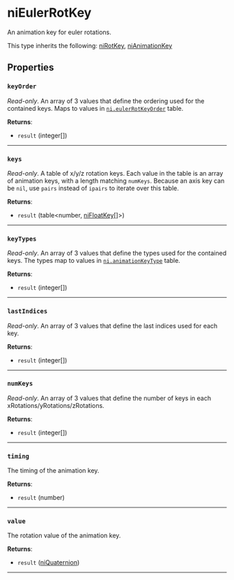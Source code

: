 <!---
	This file is autogenerated. Do not edit this file manually. Your changes will be ignored.
	More information: https://github.com/MWSE/MWSE/tree/master/docs
-->

# niEulerRotKey
<div class="search_terms" style="display: none">nieulerrotkey, eulerrotkey</div>

An animation key for euler rotations.

This type inherits the following: [niRotKey](../../types/niRotKey), [niAnimationKey](../../types/niAnimationKey)
## Properties

### `keyOrder`
<div class="search_terms" style="display: none">keyorder</div>

*Read-only*. An array of 3 values that define the ordering used for the contained keys. Maps to values in [`ni.eulerRotKeyOrder`](https://mwse.github.io/MWSE/references/ni/euler-rotation-key-orders/) table.

**Returns**:

* `result` (integer[])

***

### `keys`
<div class="search_terms" style="display: none">keys</div>

*Read-only*. A table of x/y/z rotation keys. Each value in the table is an array of animation keys, with a length matching `numKeys`. Because an axis key can be `nil`, use `pairs` instead of `ipairs` to iterate over this table.

**Returns**:

* `result` (table&lt;number, [niFloatKey](../../types/niFloatKey)[]&gt;)

***

### `keyTypes`
<div class="search_terms" style="display: none">keytypes</div>

*Read-only*. An array of 3 values that define the types used for the contained keys. The types map to values in [`ni.animationKeyType`](https://mwse.github.io/MWSE/references/ni/animation-key-types/) table.

**Returns**:

* `result` (integer[])

***

### `lastIndices`
<div class="search_terms" style="display: none">lastindices</div>

*Read-only*. An array of 3 values that define the last indices used for each key.

**Returns**:

* `result` (integer[])

***

### `numKeys`
<div class="search_terms" style="display: none">numkeys</div>

*Read-only*. An array of 3 values that define the number of keys in each xRotations/yRotations/zRotations.

**Returns**:

* `result` (integer[])

***

### `timing`
<div class="search_terms" style="display: none">timing</div>

The timing of the animation key.

**Returns**:

* `result` (number)

***

### `value`
<div class="search_terms" style="display: none">value</div>

The rotation value of the animation key.

**Returns**:

* `result` ([niQuaternion](../../types/niQuaternion))

***

